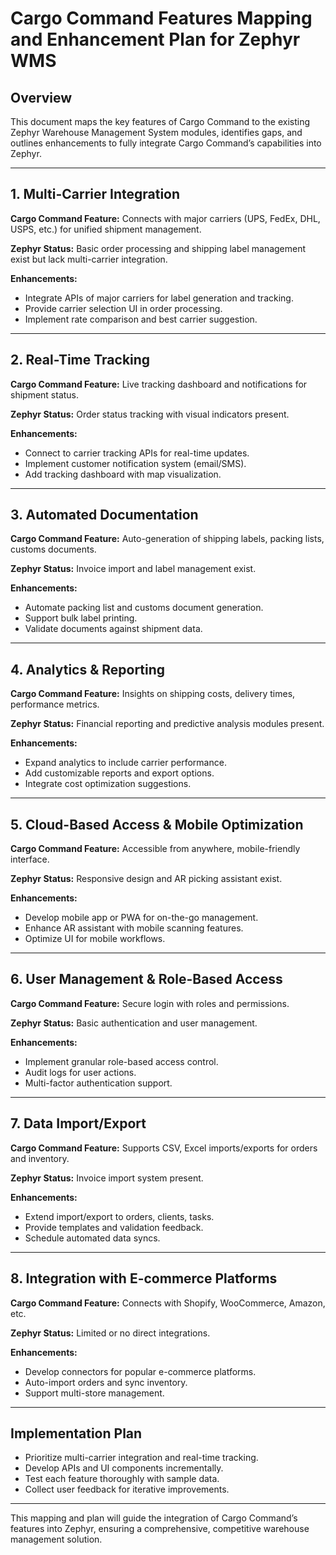 # Cargo Command Features Mapping and Enhancement Plan for Zephyr WMS

## Overview
This document maps the key features of Cargo Command to the existing Zephyr Warehouse Management System modules, identifies gaps, and outlines enhancements to fully integrate Cargo Command’s capabilities into Zephyr.

---

## 1. Multi-Carrier Integration
**Cargo Command Feature:** Connects with major carriers (UPS, FedEx, DHL, USPS, etc.) for unified shipment management.

**Zephyr Status:** Basic order processing and shipping label management exist but lack multi-carrier integration.

**Enhancements:**
- Integrate APIs of major carriers for label generation and tracking.
- Provide carrier selection UI in order processing.
- Implement rate comparison and best carrier suggestion.

---

## 2. Real-Time Tracking
**Cargo Command Feature:** Live tracking dashboard and notifications for shipment status.

**Zephyr Status:** Order status tracking with visual indicators present.

**Enhancements:**
- Connect to carrier tracking APIs for real-time updates.
- Implement customer notification system (email/SMS).
- Add tracking dashboard with map visualization.

---

## 3. Automated Documentation
**Cargo Command Feature:** Auto-generation of shipping labels, packing lists, customs documents.

**Zephyr Status:** Invoice import and label management exist.

**Enhancements:**
- Automate packing list and customs document generation.
- Support bulk label printing.
- Validate documents against shipment data.

---

## 4. Analytics & Reporting
**Cargo Command Feature:** Insights on shipping costs, delivery times, performance metrics.

**Zephyr Status:** Financial reporting and predictive analysis modules present.

**Enhancements:**
- Expand analytics to include carrier performance.
- Add customizable reports and export options.
- Integrate cost optimization suggestions.

---

## 5. Cloud-Based Access & Mobile Optimization
**Cargo Command Feature:** Accessible from anywhere, mobile-friendly interface.

**Zephyr Status:** Responsive design and AR picking assistant exist.

**Enhancements:**
- Develop mobile app or PWA for on-the-go management.
- Enhance AR assistant with mobile scanning features.
- Optimize UI for mobile workflows.

---

## 6. User Management & Role-Based Access
**Cargo Command Feature:** Secure login with roles and permissions.

**Zephyr Status:** Basic authentication and user management.

**Enhancements:**
- Implement granular role-based access control.
- Audit logs for user actions.
- Multi-factor authentication support.

---

## 7. Data Import/Export
**Cargo Command Feature:** Supports CSV, Excel imports/exports for orders and inventory.

**Zephyr Status:** Invoice import system present.

**Enhancements:**
- Extend import/export to orders, clients, tasks.
- Provide templates and validation feedback.
- Schedule automated data syncs.

---

## 8. Integration with E-commerce Platforms
**Cargo Command Feature:** Connects with Shopify, WooCommerce, Amazon, etc.

**Zephyr Status:** Limited or no direct integrations.

**Enhancements:**
- Develop connectors for popular e-commerce platforms.
- Auto-import orders and sync inventory.
- Support multi-store management.

---

## Implementation Plan
- Prioritize multi-carrier integration and real-time tracking.
- Develop APIs and UI components incrementally.
- Test each feature thoroughly with sample data.
- Collect user feedback for iterative improvements.

---

This mapping and plan will guide the integration of Cargo Command’s features into Zephyr, ensuring a comprehensive, competitive warehouse management solution.

